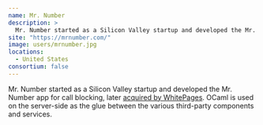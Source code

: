 ```yaml
---
name: Mr. Number
description: > 
  Mr. Number started as a Silicon Valley startup and developed the Mr. Number app for call blocking, later acquired by WhitePages.
site: "https://mrnumber.com/"
image: users/mrnumber.jpg
locations: 
  - United States
consortium: false
---
```


Mr. Number started as a Silicon Valley startup and developed the Mr. Number app for call blocking, later [acquired by WhitePages](https://allthingsd.com/20130601/whitepages-scoops-up-mr-number-an-android-app-for-blocking-unwanted-calls/). OCaml is used on the server-side as the glue between the various third-party components and services.</p>

